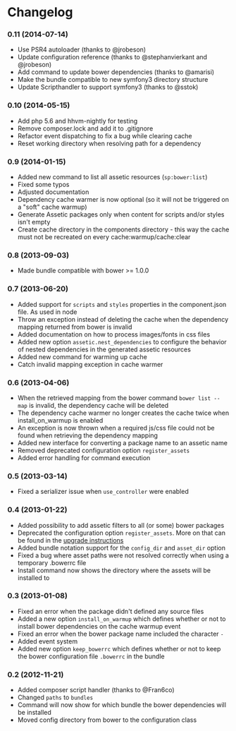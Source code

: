 Changelog
=========

### 0.11 (2014-07-14)

* Use PSR4 autoloader (thanks to @jrobeson)
* Update configuration reference (thanks to @stephanvierkant and @jrobeson)
* Add command to update bower dependencies (thanks to @amarisi)
* Make the bundle compatible to new symfony3 directory structure
* Update Scripthandler to support symfony3 (thanks to @sstok)

### 0.10 (2014-05-15)

* Add php 5.6 and hhvm-nightly for testing
* Remove composer.lock and add it to .gitignore
* Refactor event dispatching to fix a bug while clearing cache
* Reset working directory when resolving path for a dependency

### 0.9 (2014-01-15)

* Added new command to list all assetic resources (`sp:bower:list`)
* Fixed some typos
* Adjusted documentation
* Dependency cache warmer is now optional (so it will not be triggered on a "soft" cache warmup)
* Generate Assetic packages only when content for scripts and/or styles isn't empty
* Create cache directory in the components directory - this way the cache must not be recreated on every cache:warmup/cache:clear

### 0.8 (2013-09-03)

* Made bundle compatible with bower >= 1.0.0

### 0.7 (2013-06-20)

* Added support for ```scripts``` and ```styles``` properties in the component.json file. As used in node
* Throw an exception instead of deleting the cache when the dependency mapping returned from bower is invalid
* Added documentation on how to process images/fonts in css files
* Added new option `assetic.nest_dependencies` to configure the behavior of nested dependencies in the generated assetic resources
* Added new command for warming up cache
* Catch invalid mapping exception in cache warmer

### 0.6 (2013-04-06)

* When the retrieved mapping from the bower command ```bower list --map``` is invalid, the dependency cache will be deleted
* The dependency cache warmer no longer creates the cache twice when install_on_warmup is enabled
* An exception is now thrown when a required js/css file could not be found when retrieving the dependency mapping
* Added new interface for converting a package name to an assetic name
* Removed deprecated configuration option ```register_assets```
* Added error handling for command execution

### 0.5 (2013-03-14)

* Fixed a serializer issue when ```use_controller``` were enabled

### 0.4 (2013-01-22)

* Added possibility to add assetic filters to all (or some) bower packages
* Deprecated the configuration option ```register_assets```. More on that can be found in the [upgrade instructions](Upgrade.md)
* Added bundle notation support for the ```config_dir``` and ```asset_dir``` option
* Fixed a bug where asset paths were not resolved correctly when using a temporary .bowerrc file
* Install command now shows the directory where the assets will be installed to

### 0.3 (2013-01-08)

* Fixed an error when the package didn't defined any source files
* Added a new option ```install_on_warmup``` which defines whether or not to install bower dependencies on the cache warmup event
* Fixed an error when the bower package name included the character ```-```
* Added event system
* Added new option ```keep_bowerrc``` which defines whether or not to keep the bower configuration file ```.bowerrc``` in the bundle

### 0.2 (2012-11-21)

* Added composer script handler (thanks to @Fran6co)
* Changed ```paths``` to ```bundles```
* Command will now show for which bundle the bower dependencies will be installed
* Moved config directory from bower to the configuration class
